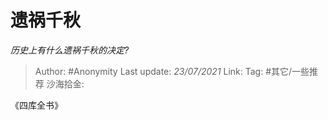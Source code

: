 # 遗祸千秋
*历史上有什么遗祸千秋的决定?*

> Author: #Anonymity
> Last update: *23/07/2021*
> Link:
> Tag: #其它/一些推荐 
> 沙海拾金:

《四库全书》
